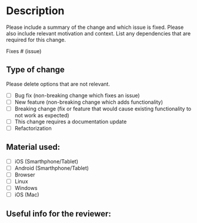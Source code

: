 # Description

Please include a summary of the change and which issue is fixed. Please also
include relevant motivation and context. List any dependencies that are required
for this change.

Fixes # (issue)

## Type of change

Please delete options that are not relevant.

- [ ] Bug fix (non-breaking change which fixes an issue)
- [ ] New feature (non-breaking change which adds functionality)
- [ ] Breaking change (fix or feature that would cause existing functionality to
      not work as expected)
- [ ] This change requires a documentation update
- [ ] Refactorization

## Material used:

- [ ] iOS (Smarthphone/Tablet)
- [ ] Android (Smarthphone/Tablet)
- [ ] Browser
- [ ] Linux
- [ ] Windows
- [ ] iOS (Mac)

## Useful info for the reviewer:
